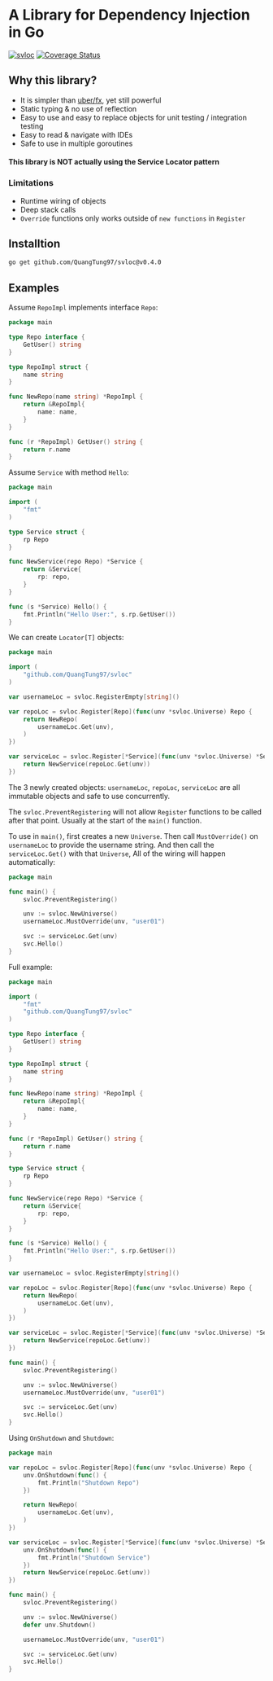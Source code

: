 # A Library for Dependency Injection in Go

[![svloc](https://github.com/QuangTung97/svloc/actions/workflows/go.yml/badge.svg)](https://github.com/QuangTung97/svloc/actions/workflows/go.yml)
[![Coverage Status](https://coveralls.io/repos/github/QuangTung97/svloc/badge.svg?branch=master)](https://coveralls.io/github/QuangTung97/svloc?branch=master)

## Why this library?

* It is simpler than [uber/fx](https://github.com/uber-go/fx), yet still powerful
* Static typing & no use of reflection
* Easy to use and easy to replace objects for unit testing / integration testing
* Easy to read & navigate with IDEs
* Safe to use in multiple goroutines

#### This library is NOT actually using the Service Locator pattern

### Limitations

* Runtime wiring of objects
* Deep stack calls
* ``Override`` functions only works outside of ``new functions`` in ``Register``

## Installtion

```bash
go get github.com/QuangTung97/svloc@v0.4.0
```

## Examples

Assume ``RepoImpl`` implements interface ``Repo``:

```go
package main

type Repo interface {
	GetUser() string
}

type RepoImpl struct {
	name string
}

func NewRepo(name string) *RepoImpl {
	return &RepoImpl{
		name: name,
	}
}

func (r *RepoImpl) GetUser() string {
	return r.name
}
```

Assume ``Service`` with method ``Hello``:

```go
package main

import (
	"fmt"
)

type Service struct {
	rp Repo
}

func NewService(repo Repo) *Service {
	return &Service{
		rp: repo,
	}
}

func (s *Service) Hello() {
	fmt.Println("Hello User:", s.rp.GetUser())
}
```

We can create ``Locator[T]`` objects:

```go
package main

import (
	"github.com/QuangTung97/svloc"
)

var usernameLoc = svloc.RegisterEmpty[string]()

var repoLoc = svloc.Register[Repo](func(unv *svloc.Universe) Repo {
	return NewRepo(
		usernameLoc.Get(unv),
	)
})

var serviceLoc = svloc.Register[*Service](func(unv *svloc.Universe) *Service {
	return NewService(repoLoc.Get(unv))
})
```

The 3 newly created objects: ``usernameLoc``, ``repoLoc``, ``serviceLoc``
are all immutable objects and safe to use concurrently.

The ``svloc.PreventRegistering`` will not allow ``Register`` functions to be called after that point.
Usually at the start of the ``main()`` function.

To use in ``main()``, first creates a new ``Universe``.
Then call ``MustOverride()`` on ``usernameLoc`` to provide the username string.
And then call the ``serviceLoc.Get()`` with that ``Universe``,
All of the wiring will happen automatically:

```go
package main

func main() {
	svloc.PreventRegistering()

	unv := svloc.NewUniverse()
	usernameLoc.MustOverride(unv, "user01")

	svc := serviceLoc.Get(unv)
	svc.Hello()
}
```

Full example:

```go
package main

import (
	"fmt"
	"github.com/QuangTung97/svloc"
)

type Repo interface {
	GetUser() string
}

type RepoImpl struct {
	name string
}

func NewRepo(name string) *RepoImpl {
	return &RepoImpl{
		name: name,
	}
}

func (r *RepoImpl) GetUser() string {
	return r.name
}

type Service struct {
	rp Repo
}

func NewService(repo Repo) *Service {
	return &Service{
		rp: repo,
	}
}

func (s *Service) Hello() {
	fmt.Println("Hello User:", s.rp.GetUser())
}

var usernameLoc = svloc.RegisterEmpty[string]()

var repoLoc = svloc.Register[Repo](func(unv *svloc.Universe) Repo {
	return NewRepo(
		usernameLoc.Get(unv),
	)
})

var serviceLoc = svloc.Register[*Service](func(unv *svloc.Universe) *Service {
	return NewService(repoLoc.Get(unv))
})

func main() {
	svloc.PreventRegistering()

	unv := svloc.NewUniverse()
	usernameLoc.MustOverride(unv, "user01")

	svc := serviceLoc.Get(unv)
	svc.Hello()
}
```

Using ``OnShutdown`` and ``Shutdown``:

```go
package main

var repoLoc = svloc.Register[Repo](func(unv *svloc.Universe) Repo {
	unv.OnShutdown(func() {
		fmt.Println("Shutdown Repo")
	})

	return NewRepo(
		usernameLoc.Get(unv),
	)
})

var serviceLoc = svloc.Register[*Service](func(unv *svloc.Universe) *Service {
	unv.OnShutdown(func() {
		fmt.Println("Shutdown Service")
	})
	return NewService(repoLoc.Get(unv))
})

func main() {
	svloc.PreventRegistering()

	unv := svloc.NewUniverse()
	defer unv.Shutdown()

	usernameLoc.MustOverride(unv, "user01")

	svc := serviceLoc.Get(unv)
	svc.Hello()
}
```
